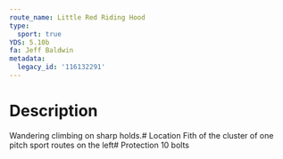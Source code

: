 ```yaml
---
route_name: Little Red Riding Hood
type:
  sport: true
YDS: 5.10b
fa: Jeff Baldwin
metadata:
  legacy_id: '116132291'
---
```

# Description
Wandering climbing on sharp holds.# Location
Fith of the cluster of one pitch sport routes on the left# Protection
10 bolts